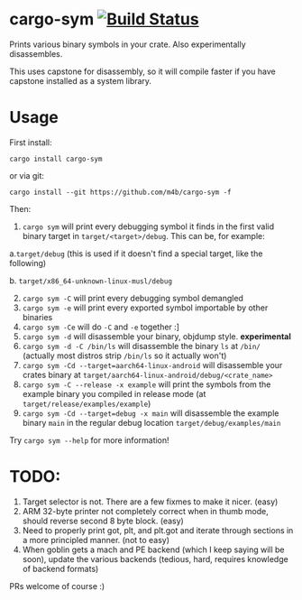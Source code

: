 # cargo-sym [![Build Status](https://travis-ci.org/m4b/cargo-sym.svg?branch=master)](https://travis-ci.org/m4b/cargo-sym)
Prints various binary symbols in your crate. Also experimentally disassembles.

This uses capstone for disassembly, so it will compile faster if you have capstone installed as a system library.

# Usage

First install:

`cargo install cargo-sym`

or via git:

`cargo install --git https://github.com/m4b/cargo-sym -f`

Then:

1. `cargo sym` will print every debugging symbol it finds in the first valid binary target in `target/<target>/debug`. This can be, for example:

  a.`target/debug` (this is used if it doesn't find a special target, like the following)
  
  b. `target/x86_64-unknown-linux-musl/debug`

2. `cargo sym -C` will print every debugging symbol demangled
3. `cargo sym -e` will print every exported symbol importable by other binaries
4. `cargo sym -Ce` will do `-C` and `-e` together :]
5. `cargo sym -d` will disassemble your binary, objdump style. **experimental**
6. `cargo sym -d -C /bin/ls` will disassemble the binary `ls` at `/bin/` (actually most distros strip `/bin/ls` so it actually won't)
7. `cargo sym -Cd --target=aarch64-linux-android` will disassemble your crates binary at `target/aarch64-linux-android/debug/<crate_name>`
8. `cargo sym -C --release -x example` will print the symbols from the example binary you compiled in release mode (at `target/release/examples/example`)
9. `cargo sym -Cd --target=debug -x main` will disassemble the example binary `main` in the regular debug location `target/debug/examples/main`

Try `cargo sym --help` for more information!

# TODO:

1. Target selector is not. There are a few fixmes to make it nicer. (easy)
2. ARM 32-byte printer not completely correct when in thumb mode, should reverse second 8 byte block. (easy)
3. Need to properly print got, plt, and plt.got and iterate through sections in a more principled manner. (not to easy)
4. When goblin gets a mach and PE backend (which I keep saying will be soon), update the various backends (tedious, hard, requires knowledge of backend formats)

PRs welcome of course :)